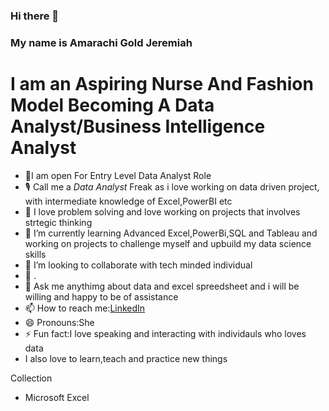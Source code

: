 ### Hi there 👋

### My name is Amarachi Gold Jeremiah

# **I am an Aspiring Nurse And Fashion Model Becoming A Data Analyst/Business Intelligence Analyst**
* 🔭I am open For Entry Level Data Analyst Role
* 🎙️ Call me a *Data Analyst* Freak as i love working on data driven project, with intermediate knowledge of Excel,PowerBI etc
* 🔭 I love problem solving and love working on projects that involves strtegic thinking 
* 🤔 I’m currently learning Advanced Excel,PowerBi,SQL and Tableau and working on projects to challenge myself and upbuild my data science skills
* 👯 I’m looking to collaborate with tech minded individual
* 🤔 .
* 💬 Ask me anythimg about data and excel spreedsheet and i will be willing and happy to be of assistance
* 📫 How to reach me:[LinkedIn](https://www.linkedin.com/in/amarachi-jeremiah-74ba112a7/)
* 😄 Pronouns:She
* ⚡ Fun fact:I love speaking and interacting with individauls who loves data
* I also love to learn,teach and practice new things


Collection

* Microsoft Excel

